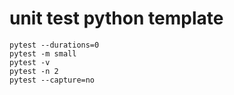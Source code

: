 # unit test python template
`pytest --durations=0`  
`pytest -m small`  
`pytest -v`  
`pytest -n 2`  
`pytest --capture=no`

